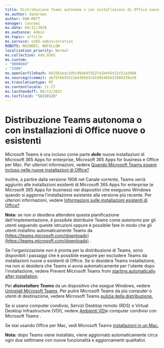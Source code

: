 ```yaml
---
title: Distribuzione Teams autonoma o con installazioni di Office nuove o esistenti
ms.author: danbrown
author: DHB-MSFT
manager: laurawi
ms.date: 04/21/2020
ms.audience: Admin
ms.topic: article
ms.service: o365-administration
ROBOTS: NOINDEX, NOFOLLOW
localization_priority: Normal
ms.collection: Adm_O365
ms.custom:
- "9000660"
- "2509"
ms.openlocfilehash: 6425b1eac3d5c99a6dfd227a1b445412c51a39b8
ms.sourcegitcommit: ab75f66355116e995b3cb5505465b31989339e28
ms.translationtype: MT
ms.contentlocale: it-IT
ms.lasthandoff: 08/13/2021
ms.locfileid: "58320126"
---
```

# <a name="deploying-teams-as-standalone-or-with-new-or-existing-office-installations"></a>Distribuzione Teams autonoma o con installazioni di Office nuove o esistenti

Microsoft Teams è ora incluso come parte ***delle*** nuove installazioni di Microsoft 365 Apps for enterprise, Microsoft 365 Apps for business e Office per Mac. Per ulteriori informazioni, vedere [Quando Microsoft Teams essere incluso nelle nuove installazioni di Office?](https://docs.microsoft.com/deployoffice/teams-install#when-will-microsoft-teams-start-being-included-with-new-installations-of-microsoft-365-apps)

Inoltre, a partire dalla versione 1906 nel Canale  corrente, Teams verrà aggiunto alle installazioni esistenti di Microsoft 365 Apps for enterprise (e Microsoft 365 Apps for business) nei dispositivi che eseguono Windows quando si aggiorna l'installazione esistente alla versione più recente. Per ulteriori informazioni, vedere [Informazioni sulle installazioni esistenti di Office?](https://docs.microsoft.com/deployoffice/teams-install#what-about-existing-installations-of-microsoft-365-apps)

**Nota:** se non si desidera attendere questa pianificazione dell'implementazione, è possibile distribuire [](https://docs.microsoft.com/MicrosoftTeams/msi-deployment) Teams come autonomo per gli utenti seguendo queste istruzioni oppure è possibile fare in modo che gli utenti installino automaticamente Teams da [https://teams.microsoft.com/downloads](https://teams.microsoft.com/downloads) .

Se l'organizzazione non è pronta per la distribuzione di Teams, sono disponibili i [](https://docs.microsoft.com/deployoffice/teams-install#how-to-exclude-microsoft-teams-from-new-installations-of-microsoft-365-apps) passaggi [](https://docs.microsoft.com/deployoffice/teams-install#use-group-policy-to-control-the-installation-of-microsoft-teams) che è possibile eseguire per escludere Teams da installazioni nuove o esistenti di Office.  Se si desidera Teams installazione, ma non si desidera che Teams si avvia automaticamente per l'utente dopo l'installazione, vedere Prevent Microsoft Teams from [starting automatically after installation](https://docs.microsoft.com/deployoffice/teams-install#use-group-policy-to-prevent-microsoft-teams-from-starting-automatically-after-installation).

Per ***disinstallare Teams*** da un dispositivo che esegue Windows, vedere [Uninstall Microsoft Teams](https://support.office.com/article/3b159754-3c26-4952-abe7-57d27f5f4c81). Per pulire Microsoft Teams da più computer o utenti di destinazione, vedere Microsoft Teams [pulizia della distribuzione.](https://docs.microsoft.com/microsoftteams/scripts/powershell-script-teams-deployment-clean-up)

Se si usano computer condivisi, Servizi Desktop remoto (RDS) o Virtual Desktop Infrastructure (VDI), vedere [Ambienti VDI](https://docs.microsoft.com/deployoffice/teams-install#shared-computer-and-vdi-environments-with-microsoft-teams)e computer condivisi con Microsoft Teams .

Se stai usando Office per Mac, vedi Microsoft Teams [installazioni in un Mac.](https://docs.microsoft.com/deployoffice/teams-install#microsoft-teams-installations-on-a-mac)

**Nota:** dopo Teams viene installato, viene [](https://docs.microsoft.com/deployoffice/teams-install#feature-and-quality-updates-for-microsoft-teams) aggiornato automaticamente circa ogni due settimane con nuove funzionalità e aggiornamenti qualitativi. 
